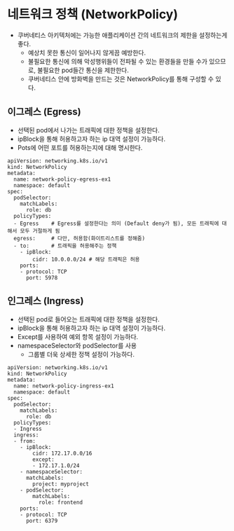 # 네트워크 정책 (NetworkPolicy)
- 쿠버네티스 아키텍처에는 가능한 애플리케이션 간의 네트워크의 제한을 설정하는게 좋다.
  - 예상치 못한 통신이 일어나지 않게끔 예방한다.
  - 불필요한 통신에 의해 악성행위들이 전파될 수 있는 환경들을 만들 수가 있으므로,
    불필요한 pod들간 통신을 제한한다.
  - 쿠버네티스 안에 방화벽을 만드는 것은 NetworkPolicy를 통해 구성할 수 있다. 

## 이그레스 (Egress)
- 선택된 pod에서 나가는 트래픽에 대한 정책을 설정한다.
- ipBlock을 통해 허용하고자 하는 ip 대역 설정이 가능하다.
- Pots에 어떤 포트를 허용하는지에 대해 명시한다.

```
apiVersion: networking.k8s.io/v1
kind: NetworkPolicy
metadata:
  name: network-policy-egress-ex1
  namespace: default
spec:
  podSelector:
    matchLabels:
      role: db
  policyTypes:
  - Egress    # Egress를 설정한다는 의미 (Default deny가 됨), 모든 트래픽에 대해서 모두 거절하게 됨
  egress:     # 다만, 허용함(화이트리스트를 정해줌)
  - to:       # 트래픽을 허용해주는 정책
    - ipBlock:
        cidr: 10.0.0.0/24 # 해당 트래픽은 허용
    ports:
    - protocol: TCP
      port: 5978   
```


## 인그레스 (Ingress)
- 선택된 pod로 들어오는 트래픽에 대한 정책을 설정한다.
- ipBlock을 통해 허용하고자 하는 ip 대역 설정이 가능하다.
- Except를 사용하여 예외 항목 설정이 가능하다.
- namespaceSelector와 podSelector를 사용
  - 그룹별 더욱 상세한 정책 설정이 가능하다.

```
apiVersion: networking.k8s.io/v1
kind: NetworkPolicy
metadata:
  name: network-policy-ingress-ex1
  namespace: default
spec:
  podSelector:
    matchLabels:
      role: db
  policyTypes:
  - Ingress
  ingress:
  - from:
    - ipBlock:
        cidr: 172.17.0.0/16
        except:
        - 172.17.1.0/24
    - namespaceSelector:
      matchLabels:
        project: myproject
    - podSelector:
        matchLabels:
          role: frontend
    ports:
    - protocol: TCP
      port: 6379
```














